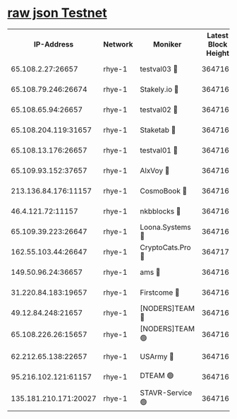 
[raw json Testnet](https://rpc-check.quickt.stavr.tech/quickt/rpc-quickt-result.json)
=


<table><tr><th>IP-Address</th><th>Network</th><th>Moniker</th><th>Latest Block Height</th><th>Earliest Block Height</th><th>Catching Up</th><th>Tx Index</th><th>Voting Power</th><th>Scan Time</th></tr><tr><td>65.108.2.27:26657</td><td>rhye-1</td><td>testval03 🔴</td><td>3647162</td><td>1</td><td>False</td><td>on</td><td>5002050</td><td>2023-12-17T02:29:06.321555876UTC</td></tr><tr><td>65.108.79.246:26674</td><td>rhye-1</td><td>Stakely.io 🔴</td><td>3647163</td><td>1</td><td>False</td><td>on</td><td>10</td><td>2023-12-17T02:29:08.765693257UTC</td></tr><tr><td>65.108.65.94:26657</td><td>rhye-1</td><td>testval02 🔴</td><td>3647163</td><td>1</td><td>False</td><td>on</td><td>5002050</td><td>2023-12-17T02:29:09.402465791UTC</td></tr><tr><td>65.108.204.119:31657</td><td>rhye-1</td><td>Staketab 🔴</td><td>3647163</td><td>1</td><td>False</td><td>on</td><td>9900</td><td>2023-12-17T02:29:12.343959019UTC</td></tr><tr><td>65.108.13.176:26657</td><td>rhye-1</td><td>testval01 🔴</td><td>3647163</td><td>1</td><td>False</td><td>on</td><td>9582010</td><td>2023-12-17T02:29:13.023348399UTC</td></tr><tr><td>65.109.93.152:37657</td><td>rhye-1</td><td>AlxVoy 🔴</td><td>3647162</td><td>433101</td><td>False</td><td>on</td><td>92921</td><td>2023-12-17T02:29:03.325572687UTC</td></tr><tr><td>213.136.84.176:11157</td><td>rhye-1</td><td>CosmoBook 🔴</td><td>3647169</td><td>1674001</td><td>False</td><td>off</td><td>1528057</td><td>2023-12-17T02:29:42.209349260UTC</td></tr><tr><td>46.4.121.72:11157</td><td>rhye-1</td><td>nkbblocks 🔴</td><td>3647160</td><td>1781001</td><td>False</td><td>on</td><td>81901</td><td>2023-12-17T02:28:56.758320942UTC</td></tr><tr><td>65.109.39.223:26647</td><td>rhye-1</td><td>Loona.Systems 🔴</td><td>3647163</td><td>3287001</td><td>False</td><td>off</td><td>9949</td><td>2023-12-17T02:29:11.943399086UTC</td></tr><tr><td>162.55.103.44:26647</td><td>rhye-1</td><td>CryptoCats.Pro 🔴</td><td>3647170</td><td>3287001</td><td>False</td><td>off</td><td>9999</td><td>2023-12-17T02:29:46.814511449UTC</td></tr><tr><td>149.50.96.24:36657</td><td>rhye-1</td><td>ams 🔴</td><td>3647167</td><td>3355501</td><td>False</td><td>on</td><td>10895</td><td>2023-12-17T02:29:31.518611604UTC</td></tr><tr><td>31.220.84.183:19657</td><td>rhye-1</td><td>Firstcome 🔴</td><td>3647162</td><td>3395933</td><td>False</td><td>off</td><td>732206</td><td>2023-12-17T02:29:05.999558170UTC</td></tr><tr><td>49.12.84.248:21657</td><td>rhye-1</td><td>[NODERS]TEAM 🔴</td><td>3647169</td><td>3550632</td><td>False</td><td>on</td><td>59990</td><td>2023-12-17T02:29:44.536242292UTC</td></tr><tr><td>65.108.226.26:15657</td><td>rhye-1</td><td>[NODERS]TEAM 🟢</td><td>3647163</td><td>3574501</td><td>False</td><td>on</td><td>0</td><td>2023-12-17T02:29:12.701641668UTC</td></tr><tr><td>62.212.65.138:22657</td><td>rhye-1</td><td>USArmy 🔴</td><td>3647162</td><td>3621001</td><td>False</td><td>on</td><td>7920</td><td>2023-12-17T02:29:05.704986819UTC</td></tr><tr><td>95.216.102.121:61157</td><td>rhye-1</td><td>DTEAM 🟢</td><td>3647163</td><td>3642001</td><td>False</td><td>on</td><td>0</td><td>2023-12-17T02:29:09.091534717UTC</td></tr><tr><td>135.181.210.171:20027</td><td>rhye-1</td><td>STAVR-Service 🟢</td><td>3647165</td><td>3643501</td><td>False</td><td>on</td><td>0</td><td>2023-12-17T02:29:23.802834254UTC</td></tr></table>